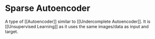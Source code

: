 
# Sparse Autoencoder

A type of [[Autoencoder]] similar to [[Undercomplete Autoencoder]]. It is [[Unsupervised Learning]] as it uses the same images/data as input and target.

